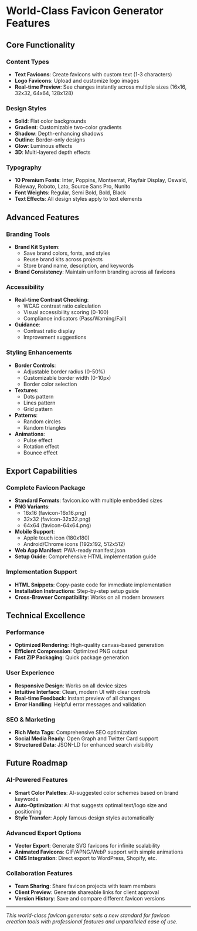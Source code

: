 # World-Class Favicon Generator Features

## Core Functionality

### Content Types
- **Text Favicons**: Create favicons with custom text (1-3 characters)
- **Logo Favicons**: Upload and customize logo images
- **Real-time Preview**: See changes instantly across multiple sizes (16x16, 32x32, 64x64, 128x128)

### Design Styles
- **Solid**: Flat color backgrounds
- **Gradient**: Customizable two-color gradients
- **Shadow**: Depth-enhancing shadows
- **Outline**: Border-only designs
- **Glow**: Luminous effects
- **3D**: Multi-layered depth effects

### Typography
- **10 Premium Fonts**: Inter, Poppins, Montserrat, Playfair Display, Oswald, Raleway, Roboto, Lato, Source Sans Pro, Nunito
- **Font Weights**: Regular, Semi Bold, Bold, Black
- **Text Effects**: All design styles apply to text elements

## Advanced Features

### Branding Tools
- **Brand Kit System**: 
  - Save brand colors, fonts, and styles
  - Reuse brand kits across projects
  - Store brand name, description, and keywords
- **Brand Consistency**: Maintain uniform branding across all favicons

### Accessibility
- **Real-time Contrast Checking**: 
  - WCAG contrast ratio calculation
  - Visual accessibility scoring (0-100)
  - Compliance indicators (Pass/Warning/Fail)
- **Guidance**: 
  - Contrast ratio display
  - Improvement suggestions

### Styling Enhancements
- **Border Controls**:
  - Adjustable border radius (0-50%)
  - Customizable border width (0-10px)
  - Border color selection
- **Textures**:
  - Dots pattern
  - Lines pattern
  - Grid pattern
- **Patterns**:
  - Random circles
  - Random triangles
- **Animations**:
  - Pulse effect
  - Rotation effect
  - Bounce effect

## Export Capabilities

### Complete Favicon Package
- **Standard Formats**: favicon.ico with multiple embedded sizes
- **PNG Variants**: 
  - 16x16 (favicon-16x16.png)
  - 32x32 (favicon-32x32.png)
  - 64x64 (favicon-64x64.png)
- **Mobile Support**: 
  - Apple touch icon (180x180)
  - Android/Chrome icons (192x192, 512x512)
- **Web App Manifest**: PWA-ready manifest.json
- **Setup Guide**: Comprehensive HTML implementation guide

### Implementation Support
- **HTML Snippets**: Copy-paste code for immediate implementation
- **Installation Instructions**: Step-by-step setup guide
- **Cross-Browser Compatibility**: Works on all modern browsers

## Technical Excellence

### Performance
- **Optimized Rendering**: High-quality canvas-based generation
- **Efficient Compression**: Optimized PNG output
- **Fast ZIP Packaging**: Quick package generation

### User Experience
- **Responsive Design**: Works on all device sizes
- **Intuitive Interface**: Clean, modern UI with clear controls
- **Real-time Feedback**: Instant preview of all changes
- **Error Handling**: Helpful error messages and validation

### SEO & Marketing
- **Rich Meta Tags**: Comprehensive SEO optimization
- **Social Media Ready**: Open Graph and Twitter Card support
- **Structured Data**: JSON-LD for enhanced search visibility

## Future Roadmap

### AI-Powered Features
- **Smart Color Palettes**: AI-suggested color schemes based on brand keywords
- **Auto-Optimization**: AI that suggests optimal text/logo size and positioning
- **Style Transfer**: Apply famous design styles automatically

### Advanced Export Options
- **Vector Export**: Generate SVG favicons for infinite scalability
- **Animated Favicons**: GIF/APNG/WebP support with simple animations
- **CMS Integration**: Direct export to WordPress, Shopify, etc.

### Collaboration Features
- **Team Sharing**: Share favicon projects with team members
- **Client Preview**: Generate shareable links for client approval
- **Version History**: Save and compare different favicon versions

---

*This world-class favicon generator sets a new standard for favicon creation tools with professional features and unparalleled ease of use.*